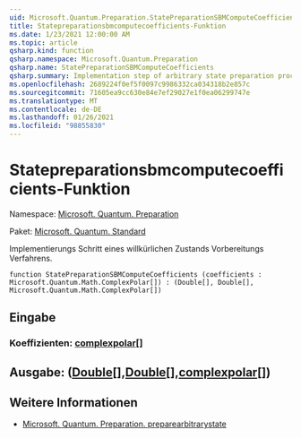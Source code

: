 ```yaml
---
uid: Microsoft.Quantum.Preparation.StatePreparationSBMComputeCoefficients
title: Statepreparationsbmcomputecoefficients-Funktion
ms.date: 1/23/2021 12:00:00 AM
ms.topic: article
qsharp.kind: function
qsharp.namespace: Microsoft.Quantum.Preparation
qsharp.name: StatePreparationSBMComputeCoefficients
qsharp.summary: Implementation step of arbitrary state preparation procedure.
ms.openlocfilehash: 2689224f0ef5f0097c9986332ca034318b2e857c
ms.sourcegitcommit: 71605ea9cc630e84e7ef29027e1f0ea06299747e
ms.translationtype: MT
ms.contentlocale: de-DE
ms.lasthandoff: 01/26/2021
ms.locfileid: "98855830"
---
```

# <a name="statepreparationsbmcomputecoefficients-function"></a>Statepreparationsbmcomputecoefficients-Funktion

Namespace: [Microsoft. Quantum. Preparation](xref:Microsoft.Quantum.Preparation)

Paket: [Microsoft. Quantum. Standard](https://nuget.org/packages/Microsoft.Quantum.Standard)


Implementierungs Schritt eines willkürlichen Zustands Vorbereitungs Verfahrens.

```qsharp
function StatePreparationSBMComputeCoefficients (coefficients : Microsoft.Quantum.Math.ComplexPolar[]) : (Double[], Double[], Microsoft.Quantum.Math.ComplexPolar[])
```


## <a name="input"></a>Eingabe

### <a name="coefficients--complexpolar"></a>Koeffizienten: [complexpolar](xref:Microsoft.Quantum.Math.ComplexPolar)[]





## <a name="output--doubledoublecomplexpolar"></a>Ausgabe: ([Double](xref:microsoft.quantum.lang-ref.double)[],[Double](xref:microsoft.quantum.lang-ref.double)[],[complexpolar](xref:Microsoft.Quantum.Math.ComplexPolar)[])



## <a name="see-also"></a>Weitere Informationen

- [Microsoft. Quantum. Preparation. preparearbitrarystate](xref:Microsoft.Quantum.Preparation.PrepareArbitraryState)